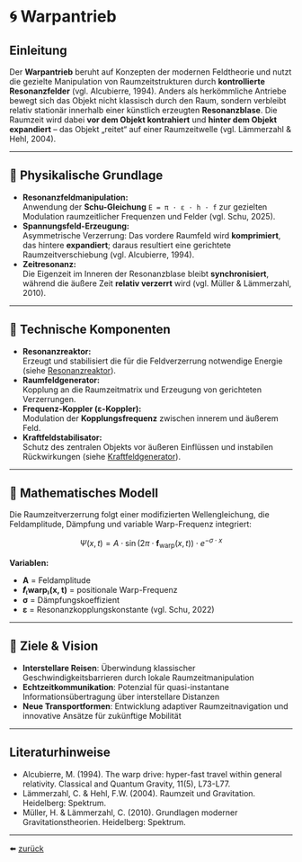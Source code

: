 # 🌀 Warpantrieb

## Einleitung

Der **Warpantrieb** beruht auf Konzepten der modernen Feldtheorie und nutzt die gezielte Manipulation von Raumzeitstrukturen durch **kontrollierte Resonanzfelder** (vgl. Alcubierre, 1994). Anders als herkömmliche Antriebe bewegt sich das Objekt nicht klassisch durch den Raum, sondern verbleibt relativ stationär innerhalb einer künstlich erzeugten **Resonanzblase**. Die Raumzeit wird dabei **vor dem Objekt kontrahiert** und **hinter dem Objekt expandiert** – das Objekt „reitet“ auf einer Raumzeitwelle (vgl. Lämmerzahl & Hehl, 2004).

---

## 🧠 Physikalische Grundlage

- **Resonanzfeldmanipulation:**  
  Anwendung der **Schu-Gleichung** `E = π · ε · h · f` zur gezielten Modulation raumzeitlicher Frequenzen und Felder (vgl. Schu, 2025).
- **Spannungsfeld-Erzeugung:**  
  Asymmetrische Verzerrung: Das vordere Raumfeld wird **komprimiert**, das hintere **expandiert**; daraus resultiert eine gerichtete Raumzeitverschiebung (vgl. Alcubierre, 1994).
- **Zeitresonanz:**  
  Die Eigenzeit im Inneren der Resonanzblase bleibt **synchronisiert**, während die äußere Zeit **relativ verzerrt** wird (vgl. Müller & Lämmerzahl, 2010).

---

## 🔧 Technische Komponenten

- **Resonanzreaktor:**  
  Erzeugt und stabilisiert die für die Feldverzerrung notwendige Energie (siehe [Resonanzreaktor](../../konzepte/resonanzreaktor/resonanzreaktor.md)).
- **Raumfeldgenerator:**  
  Kopplung an die Raumzeitmatrix und Erzeugung von gerichteten Verzerrungen.
- **Frequenz-Koppler (ε-Koppler):**  
  Modulation der **Kopplungsfrequenz** zwischen innerem und äußerem Feld.
- **Kraftfeldstabilisator:**  
  Schutz des zentralen Objekts vor äußeren Einflüssen und instabilen Rückwirkungen (siehe [Kraftfeldgenerator](../../konzepte/kraftfeldgenerator/kraftfeldgenerator.md)).

---

## 📐 Mathematisches Modell

Die Raumzeitverzerrung folgt einer modifizierten Wellengleichung, die Feldamplitude, Dämpfung und variable Warp-Frequenz integriert:

$$
\Psi(x, t) = A \cdot \sin\left(2\pi \cdot \mathbf{f}_\text{warp}(x, t)\right) \cdot e^{-σ \cdot x}
$$

**Variablen:**

- **A** = Feldamplitude
- **𝒇₍warp₎(x, t)** = positionale Warp-Frequenz
- **σ** = Dämpfungskoeffizient
- **ε** = Resonanzkopplungskonstante (vgl. Schu, 2022)

---

## 🌌 Ziele & Vision

- **Interstellare Reisen**: Überwindung klassischer Geschwindigkeitsbarrieren durch lokale Raumzeitmanipulation
- **Echtzeitkommunikation**: Potenzial für quasi-instantane Informationsübertragung über interstellare Distanzen
- **Neue Transportformen**: Entwicklung adaptiver Raumzeitnavigation und innovative Ansätze für zukünftige Mobilität

---

## Literaturhinweise

- Alcubierre, M. (1994). The warp drive: hyper-fast travel within general relativity. Classical and Quantum Gravity, 11(5), L73-L77.
- Lämmerzahl, C. & Hehl, F.W. (2004). Raumzeit und Gravitation. Heidelberg: Spektrum.
- Müller, H. & Lämmerzahl, C. (2010). Grundlagen moderner Gravitationstheorien. Heidelberg: Spektrum.

---

⬅️ [zurück](../../README.md)